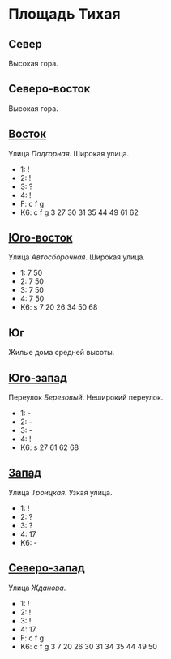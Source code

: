 # Площадь Тихая

## Север

Высокая гора.

## Северо-восток

Высокая гора.

## [Восток](./555075.md)

Улица *Подгорная*.
Широкая улица.

* 1:    !
* 2:    !
* 3:    ?
* 4:    !
* F:    c   f   g
* K6:   c   f   g
        3   27  30  31  35  44  49  61  62

## [Юго-восток](./555080.md)

Улица *Автосборочная*.
Широкая улица.

* 1:    7   50
* 2:    7   50
* 3:    7   50
* 4:    7   50
* K6:   s
        7   20  26  34  50  68

## Юг

Жилые дома средней высоты.

## [Юго-запад](./550080.md)

Переулок *Березовый*.
Неширокий переулок.

* 1:    -
* 2:    -
* 3:    -
* 4:    !
* K6:   s
        27  61  62  68

## [Запад](./550075.md)

Улица *Троицкая*.
Узкая улица.

* 1:    !
* 2:    ?
* 3:    ?
* 4:    17
* K6:   -

## [Северо-запад](./552072.md)

Улица *Жданова*.

* 1:    !
* 2:    !
* 3:    !
* 4:    17
* F:    c   f   g
* K6:   c   f   g
        3   7   20  26  30  31  34  35  44  49  50
